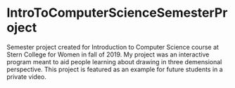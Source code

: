 # IntroToComputerScienceSemesterProject
Semester project created for Introduction to Computer Science course at Stern College for Women in fall of 2019. 
My project was an interactive program meant to aid people learning about drawing in three demensional perspective. 
This project is featured as an example for future students in a private video. 
